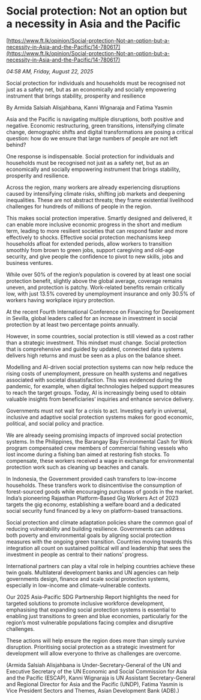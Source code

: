 # Social protection: Not an option but a necessity in Asia and the Pacific

[https://www.ft.lk/opinion/Social-protection-Not-an-option-but-a-necessity-in-Asia-and-the-Pacific/14-780617](https://www.ft.lk/opinion/Social-protection-Not-an-option-but-a-necessity-in-Asia-and-the-Pacific/14-780617)

*04:58 AM, Friday, August 22, 2025*

Social protection for individuals and households must be recognised not just as a safety net, but as an economically and socially empowering instrument that brings stability, prosperity and resilience

By Armida Salsiah Alisjahbana, Kanni Wignaraja and Fatima Yasmin

Asia and the Pacific is navigating multiple disruptions, both positive and negative. Economic restructuring, green transitions, intensifying climate change, demographic shifts and digital transformations are posing a critical question: how do we ensure that large numbers of people are not left behind?

One response is indispensable. Social protection for individuals and households must be recognised not just as a safety net, but as an economically and socially empowering instrument that brings stability, prosperity and resilience.

Across the region, many workers are already experiencing disruptions caused by intensifying climate risks, shifting job markets and deepening inequalities. These are not abstract threats; they frame existential livelihood challenges for hundreds of millions of people in the region.

This makes social protection imperative. Smartly designed and delivered, it can enable more inclusive economic progress in the short and medium term, leading to more resilient societies that can respond faster and more effectively to shocks. Effective social protection mechanisms keep households afloat for extended periods, allow workers to transition smoothly from brown to green jobs, support caregiving and old-age security, and give people the confidence to pivot to new skills, jobs and business ventures.

While over 50% of the region’s population is covered by at least one social protection benefit, slightly above the global average, coverage remains uneven, and protection is patchy. Work-related benefits remain critically low, with just 13.5% covered by unemployment insurance and only 30.5% of workers having workplace injury protection.

At the recent Fourth International Conference on Financing for Development in Sevilla, global leaders called for an increase in investment in social protection by at least two percentage points annually.

However, in some countries, social protection is still viewed as a cost rather than a strategic investment. This mindset must change. Social protection that is comprehensive and guided by updated, connected data systems delivers high returns and must be seen as a plus on the balance sheet.

Modelling and AI-driven social protection systems can now help reduce the rising costs of unemployment, pressure on health systems and negatives associated with societal dissatisfaction. This was evidenced during the pandemic, for example, when digital technologies helped support measures to reach the target groups. Today, AI is increasingly being used to obtain valuable insights from beneficiaries’ inquiries and enhance service delivery.

Governments must not wait for a crisis to act. Investing early in universal, inclusive and adaptive social protection systems makes for good economic, political, and social policy and practice.

We are already seeing promising impacts of improved social protection systems. In the Philippines, the Barangay Bay Environmental Cash for Work program compensated crew members of commercial fishing vessels who lost income during a fishing ban aimed at restoring fish stocks. To compensate, these workers received a wage in exchange for environmental protection work such as cleaning up beaches and canals.

In Indonesia, the Government provided cash transfers to low-income households. These transfers work to disincentivise the consumption of forest-sourced goods while encouraging purchases of goods in the market. India’s pioneering Rajasthan Platform-Based Gig Workers Act of 2023 targets the gig economy, establishing a welfare board and a dedicated social security fund financed by a levy on platform-based transactions.

Social protection and climate adaptation policies share the common goal of reducing vulnerability and building resilience. Governments can address both poverty and environmental goals by aligning social protection measures with the ongoing green transition. Countries moving towards this integration all count on sustained political will and leadership that sees the investment in people as central to their nations’ progress.

International partners can play a vital role in helping countries achieve these twin goals. Multilateral development banks and UN agencies can help governments design, finance and scale social protection systems, especially in low-income and climate-vulnerable contexts.

Our 2025 Asia-Pacific SDG Partnership Report highlights the need for targeted solutions to promote inclusive workforce development, emphasising that expanding social protection systems is essential to enabling just transitions to green and blue economies, particularly for the region’s most vulnerable populations facing complex and disruptive challenges.

These actions will help ensure the region does more than simply survive disruption. Prioritising social protection as a strategic investment for development will allow everyone to thrive as challenges are overcome.

(Armida Salsiah Alisjahbana is Under-Secretary-General of the UN and Executive Secretary of the UN Economic and Social Commission for Asia and the Pacific (ESCAP), Kanni Wignaraja is UN Assistant Secretary-General and Regional Director for Asia and the Pacific (UNDP), Fatima Yasmin is Vice President Sectors and Themes, Asian Development Bank (ADB).)

